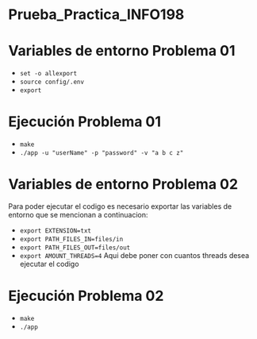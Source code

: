 # Prueba_Practica_INFO198

# Variables de entorno Problema 01
- `set -o allexport`  
- `source config/.env`
- `export`  

# Ejecución Problema 01
- `make`
- `./app -u "userName" -p "password" -v "a b c z"`

# Variables de entorno Problema 02
Para poder ejecutar el codigo es necesario exportar las variables de entorno que se mencionan a continuacion:
- `export EXTENSION=txt`
- `export PATH_FILES_IN=files/in`
- `export PATH_FILES_OUT=files/out`
- `export AMOUNT_THREADS=4` Aqui debe poner con cuantos threads desea ejecutar el codigo

# Ejecución Problema 02
- `make`
- `./app`

